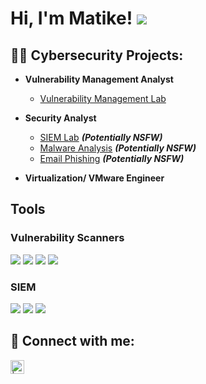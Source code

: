 <h1>Hi, I'm Matike!
<a href="https://linkedin.com/in/matike-beseke-maya-2199a725b"><img src="https://img.shields.io/badge/-LinkedIn-0072b1?&style=for-the-badge&logo=linkedin&logoColor=white" /></a>


<h2>👨‍💻 Cybersecurity Projects:</h2>

- <b>Vulnerability Management Analyst</b>
  - [Vulnerability Management Lab](https://github.com/Matike-Beseke/Vulnerability-Management-Lab)
- <b>Security Analyst</b>
  - [SIEM Lab](https://github.com/joshmadakor1/4chan-Image-Analysis-Middleware-C964) <b><i>(Potentially NSFW)</b></i>
  - [Malware Analysis](https://github.com/joshmadakor1/4chan-Image-Analysis-Middleware-C964) <b><i>(Potentially NSFW)</b></i>
  - [Email Phishing](https://github.com/joshmadakor1/4chan-Image-Analysis-Middleware-C964) <b><i>(Potentially NSFW)</b></i>

- <b>Virtualization/ VMware Engineer</b>
  
## Tools

### Vulnerability Scanners
<div>
    <img src="https://img.shields.io/badge/-Tenable-2B9AE2?style=for-the-badge&logo=Tenable&logoColor=white" />
    <img src="https://img.shields.io/badge/-Qualys-2B9AE2?style=for-the-badge&logo=Qualys&logoColor=white" />
    <img src="https://img.shields.io/badge/-Rapid7-00B4F5?style=for-the-badge&logo=Rapid7&logoColor=white" />
    <img src="https://img.shields.io/badge/-Kali_Linux-557C94?style=for-the-badge&logo=KaliLinux&logoColor=white" />
  </div>

### SIEM
<div>
    <img src="https://img.shields.io/badge/-Microsoft_Sentinel-0078D4?&style=for-the-badge&logo=Microsoft&logoColor=white" />
    <img src="https://img.shields.io/badge/-Splunk-000000?&style=for-the-badge&logo=Splunk&logoColor=white" />
    <img src="https://img.shields.io/badge/-Elastic-005571?&style=for-the-badge&logo=Elastic&logoColor=white" />
</div>

<h2> 🤳 Connect with me:</h2>


[<img align="left" alt=" | LinkedIn" width="22px" src="https://cdn.jsdelivr.net/npm/simple-icons@v3/icons/linkedin.svg" />][linkedin]



[linkedin]: https://linkedin.com/in/matike-beseke-maya-2199a725b

<!--
**joshmadakor1/joshmadakor1** is a ✨ _special_ ✨ repository because its `README.md` (this file) appears on your GitHub profile.

Here are some ideas to get you started:

- 🔭 I’m currently working on ...
- 🌱 I’m currently learning ...
- 👯 I’m looking to collaborate on ...
- 🤔 I’m looking for help with ...
- 💬 Ask me about ...
- 📫 How to reach me: ...
- 😄 Pronouns: ...
- ⚡ Fun fact: ...
-->
